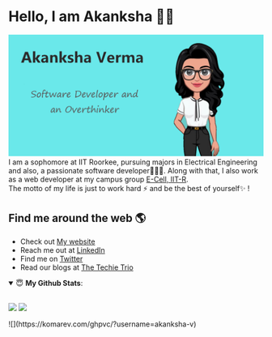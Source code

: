 # Hello, I am Akanksha 👋😄
<img src="https://github.com/akanksha-v/akanksha-v/blob/master/my_img.png" alt="Image describing me">
I am a sophomore at IIT Roorkee, pursuing majors in Electrical Engineering and also, a passionate software developer👩🏾‍💻. Along with that, I also work as a web developer at my campus group <a href="https://github.com/Ecell-IITR">E-Cell, IIT-R</a>.<br/>
The motto of my life is just to work hard ⚡ and be the best of yourself✨ !   

## Find me around the web 🌎
- Check out <a href="http://akanksha-verma.ml/">My website</a>
- Reach me out at <a href="https://www.linkedin.com/in/akanksha-verma1311/">LinkedIn</a>
- Find me on <a href="https://twitter.com/Akanksh78499725">Twitter</a>
- Read our blogs at <a href="https://medium.com/the-techie-trio">The Techie Trio</a> 

<details open>
 <summary> 😇 <b>My Github Stats</b>: </summary>
<br>
<p >
  <img src = "https://github-readme-stats.vercel.app/api?username=akanksha-v&show_icons=true&theme=tokyonight&line_height=27">
  <img src = "https://github-readme-stats.vercel.app/api/top-langs/?username=akanksha-v&hide=css,java,html&theme=tokyonight&line_height=27">
</p>
</details>
![](https://komarev.com/ghpvc/?username=akanksha-v)